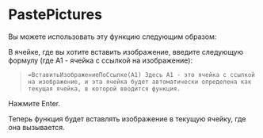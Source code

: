 # PastePictures

Вы можете использовать эту функцию следующим образом:

В ячейке, где вы хотите вставить изображение, введите следующую формулу (где A1 - ячейка с ссылкой на изображение):



  > `=ВставитьИзображениеПоСсылке(A1)
Здесь A1 - это ячейка с ссылкой на изображение, и эта ячейка будет автоматически определена как текущая ячейка, в которой вводится функция.`

Нажмите Enter.

Теперь функция будет вставлять изображение в текущую ячейку, где она вызывается.
